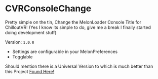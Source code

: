 # CVRConsoleChange
Pretty simple on the tin, Change the MelonLoader Console Title for ChilloutVR!
(Yes I know its simple to do, give me a break I finally started doing development stuff)

Version: ``1.0.0``

- Settings are configurable in your MelonPreferences
- Togglable

Should mention there is a Universal Version to which is much better than this Project [Found Here!](https://github.com/MintLily/ConsoleTitleHider)
